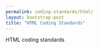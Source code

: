 ```yaml
---
permalink: coding-standards/html/
layout: bootstrap-post
title: "HTML Coding Standards"
---
```

HTML coding standards
